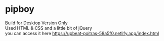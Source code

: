 # pipboy<br>
Build for Desktop Version Only<br>
Used HTML & CSS and a little bit of jQuery <br>
you can access it here https://upbeat-poitras-58a5f0.netlify.app/index.html
